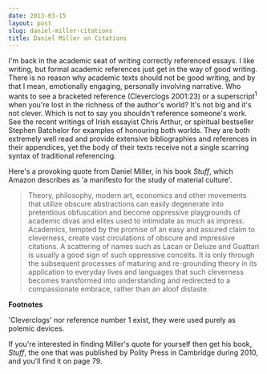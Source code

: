 ```yaml
---
date: 2013-03-15
layout: post
slug: daniel-miller-citations
title: Daniel Miller on Citations
---
```


I'm back in the academic seat of writing correctly referenced essays. I like writing, but formal academic references just get in the way of good writing. There is no reason why academic texts should not be good writing, and by that I mean, emotionally engaging, personally involving narrative. Who wants to see a bracketed reference (Cleverclogs 2001:23) or a superscript<sup>1</sup> when you're lost in the richness of the author's world? It's not big and it's not clever. Which is not to say you shouldn't reference someone's work. See the recent writings of Irish essayist Chris Arthur, or spiritual bestseller Stephen Batchelor for examples of honouring both worlds. They are both extremely well read and provide extensive bibliographies and references in their appendices, yet the body of their texts receive not a single scarring syntax of traditional referencing.

Here's a provoking quote from Daniel Miller, in his book *Stuff*, which Amazon describes as 'a manifesto for the study of material culture'.

> Theory, philosophy, modern art, economics and other movements that utilize obscure abstractions can easily degenerate into pretentious obfuscation and become oppressive playgrounds of academic divas and elites used to intimidate as much as impress. Academics, tempted by the promise of an easy and assured claim to cleverness, create vast circulations of obscure and impressive citations. A scattering of names such as Lacan or Deluze and Guattari is usually a good sign of such oppressive conceits. It is only through the subsequent processes of maturing and re-grounding theory in its application to everyday lives and languages that such cleverness becomes transformed into understanding and redirected to a compassionate embrace, rather than an aloof distaste.

**Footnotes**

'Cleverclogs' nor reference number 1 exist, they were used purely as polemic devices.

If you're interested in finding Miller's quote for yourself then get his book, *Stuff*, the one that was published by Polity Press in Cambridge during 2010, 
and you'll find it on page 79.